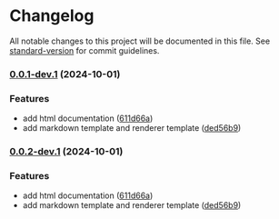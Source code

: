 # Changelog

All notable changes to this project will be documented in this file. See [standard-version](https://github.com/conventional-changelog/standard-version) for commit guidelines.

### [0.0.1-dev.1](https://github.com/lovelyoyrmia/protodoc/compare/v0.0.1...v0.0.1-dev.1) (2024-10-01)


### Features

* add html documentation ([611d66a](https://github.com/lovelyoyrmia/protodoc/commit/611d66adb354d143d42d7618f87b1a54a6e75953))
* add markdown template and renderer template ([ded56b9](https://github.com/lovelyoyrmia/protodoc/commit/ded56b9f1a2c8fdaafeb6c05d936e1e76f417f72))

### [0.0.2-dev.1](https://github.com/lovelyoyrmia/protodoc/compare/v0.0.1...v0.0.2-dev.1) (2024-10-01)


### Features

* add html documentation ([611d66a](https://github.com/lovelyoyrmia/protodoc/commit/611d66adb354d143d42d7618f87b1a54a6e75953))
* add markdown template and renderer template ([ded56b9](https://github.com/lovelyoyrmia/protodoc/commit/ded56b9f1a2c8fdaafeb6c05d936e1e76f417f72))
